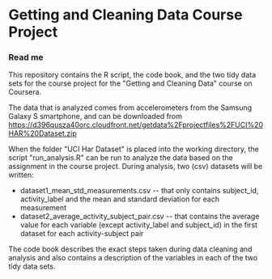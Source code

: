 # Getting and Cleaning Data Course Project
### Read me

This repository contains the R script, the code book, and the two tidy data sets for the course project for the "Getting and Cleaning Data" course on Coursera.

The data that is analyzed comes from accelerometers from the Samsung Galaxy S smartphone, and can be downloaded from https://d396qusza40orc.cloudfront.net/getdata%2Fprojectfiles%2FUCI%20HAR%20Dataset.zip

When the folder "UCI Har Dataset" is placed into the working directory, the script "run_analysis.R" can be run to analyze the data based on the assignment in the course project. During analysis, two (csv) datasets will be written:

* dataset1_mean_std_measurements.csv -- that only contains subject_id, activity_label and the mean and standard deviation for each measurement
* dataset2_average_activity_subject_pair.csv -- that contains the average value for each variable (except activity_label and subject_id) in the first dataset for each activity-subject pair

The code book describes the exact steps taken during data cleaning and analysis and also contains a description of the variables in each of the two tidy data sets.
